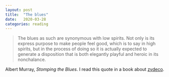 ```yaml
---
layout: post
title:  "The blues"
date:   2020-03-28
categories: reading
---
```


> The blues as such are synonymous with low spirits. Not only is its express purpose to make people feel good, which is to say in high spirits, but in the process of doing so it is actually expected to generate a disposition that is both elegantly playful and heroic in its nonchalance.
    
Albert Murray, _Stomping the Blues_. I read this quote in a book about [zydeco](https://en.wikipedia.org/wiki/Zydeco).

